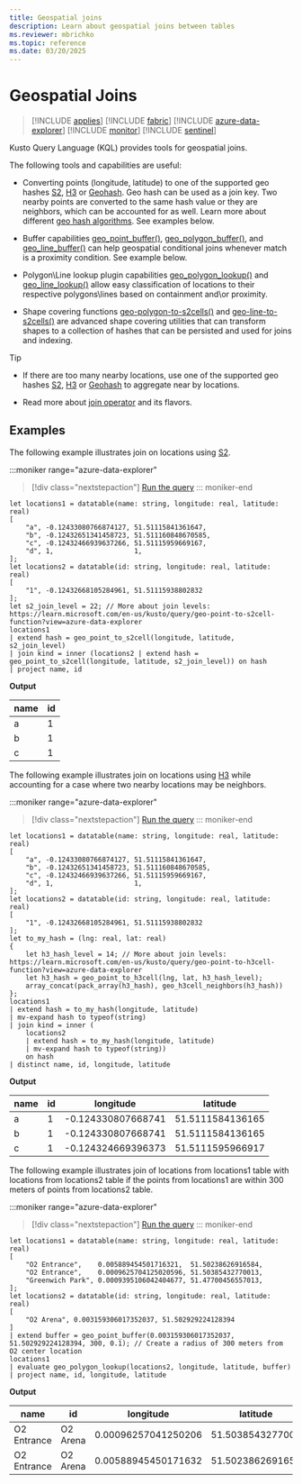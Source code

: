 ```yaml
---
title: Geospatial joins
description: Learn about geospatial joins between tables
ms.reviewer: mbrichko
ms.topic: reference
ms.date: 03/20/2025
---
```


# Geospatial Joins

> [!INCLUDE [applies](../includes/applies-to-version/applies.md)] [!INCLUDE [fabric](../includes/applies-to-version/fabric.md)] [!INCLUDE [azure-data-explorer](../includes/applies-to-version/azure-data-explorer.md)] [!INCLUDE [monitor](../includes/applies-to-version/monitor.md)] [!INCLUDE [sentinel](../includes/applies-to-version/sentinel.md)]

Kusto Query Language (KQL) provides tools for geospatial joins.

The following tools and capabilities are useful:

* Converting points (longitude, latitude) to one of the supported geo hashes [S2](geo-point-to-s2cell-function.md), [H3](geo-point-to-h3cell-function.md) or [Geohash](geo-point-to-geohash-function.md). Geo hash can be used as a join key. Two nearby points are converted to the same hash value or they are neighbors, which can be accounted for as well. Learn more about different [geo hash algorithms](geospatial-grid-systems.md). See examples below.


* Buffer capabilities [geo_point_buffer()](geo-point-buffer-function.md), [geo_polygon_buffer()](geo-polygon-buffer-function.md), and [geo_line_buffer()](geo-line-buffer-function.md) can help geospatial conditional joins whenever match is a proximity condition. See example below.


* Polygon\Line lookup plugin capabilities [geo_polygon_lookup()](geo-polygon-lookup-plugin.md) and [geo_line_lookup()](geo-line-lookup-plugin.md) allow easy classification of locations to their respective polygons\lines based on containment and\or proximity.


* Shape covering functions [geo-polygon-to-s2cells()](geo-polygon-to-s2cells-function.md) and [geo-line-to-s2cells()](geo-line-to-s2cells-function.md) are advanced shape covering utilities that can transform shapes to a collection of hashes that can be persisted and used for joins and indexing.

> [!TIP]
>
> * If there are too many nearby locations, use one of the supported geo hashes [S2](geo-point-to-s2cell-function.md), [H3](geo-point-to-h3cell-function.md) or [Geohash](geo-point-to-geohash-function.md) to aggregate near by locations.
>
> * Read more about [join operator](join-operator.md) and its flavors.

## Examples

The following example illustrates join on locations using [S2](geo-point-to-s2cell-function.md).

:::moniker range="azure-data-explorer"
> [!div class="nextstepaction"]
> <a href="https://dataexplorer.azure.com/clusters/help/databases/Samples?query=H4sIAAAAAAAAA61SS27bMBDd6xQDr2xAssSvKAdGTpATFIVASxObCU26JJWmRQ9f2mkiZRmgnBVn%2BH4DWkxg%2FaCT8S4S2MOoU66DxbXTZ9xBTMG4Y5kfuaNJ05hbAbXNjYyZ75viWwH5rPSqhKrZEsoZa1TTSqlaTmhbgiBbQQgRihMmieRt%2BYY4zAgqBWGccKFayj4QslFcybYRSvyDDAsIl7JjnWQtlXIW6USX%2B0S%2Bi4yrkuQqvt8VdhmZfopsxq8HJkv7UpFGUMU7SRZemFINVYy%2Bq0faP3njeosvaLMBSu%2BgruHBBwR98FOC6xhu47iDU0qXuKtrizq47dkMwUf%2FmLaDP9foqinWz1NMvv4xYfhVH9FXlwxPVfJVpANaWz1ObrjGvX8x%2BHOvf08Bq2vqCl8vNquGYv4DxR%2FA14RuhJOOp%2BwuE%2FY3wj75%2Fo1w%2FbGceS3l51ibzHNL8Wwy1R6McxhgvVj8f9LZgHc3iix4Cf4JhwTXr1uCGf8CcjE1xt4CAAA%3D" target="_blank">Run the query</a>
::: moniker-end

```kusto
let locations1 = datatable(name: string, longitude: real, latitude: real)
[
    "a", -0.12433080766874127, 51.51115841361647,
    "b", -0.12432651341458723, 51.511160848670585,
    "c", -0.12432466939637266, 51.51115959669167,
    "d", 1,                    1,
];
let locations2 = datatable(id: string, longitude: real, latitude: real)
[
    "1", -0.12432668105284961, 51.51115938802832
];
let s2_join_level = 22; // More about join levels: https://learn.microsoft.com/en-us/kusto/query/geo-point-to-s2cell-function?view=azure-data-explorer
locations1
| extend hash = geo_point_to_s2cell(longitude, latitude, s2_join_level)
| join kind = inner (locations2 | extend hash = geo_point_to_s2cell(longitude, latitude, s2_join_level)) on hash
| project name, id  
```

**Output**

|name|id|
|-|-|
|a|1|
|b|1|
|c|1|

The following example illustrates join on locations using [H3](geo-point-to-h3cell-function.md) while accounting for a case where two nearby locations may be neighbors.

:::moniker range="azure-data-explorer"
> [!div class="nextstepaction"]
> <a href="https://dataexplorer.azure.com/clusters/help/databases/Samples?query=H4sIAAAAAAAAA5VT246bMBB95yusfSISBIzBOImifkG%2FoKqQA07wxrGzxqSbXv69g0mA7Uu18MT4XObMGCUcUqbmThrdYbRHDXfwHpQINb%2BILeqclfoUAUifpOsbKFnBFRSAM3%2Bvgm8BgueFv0QoTtc4ywlJWVpSysocZ2WECrwuMMYFyzGhmOZlNDIOMyOjBSY5zgtWZmRi0JTljJZpwYoHpV5Qcko3ZENJmVE6m2yKDdQxfZo0wMARjoLvu0AtM2cfMsvm84nxsn%2FKcFpkLN9QvGiGMJZmjGRPd2eqy71qedeCe6j0aWHxVP%2Fl1Qd0Szy0UuImFBBwvkNJgr4aKxA%2FmN6hVyM18sfdFrXOXbttkijBrV5fZG1NZ45uXZtLInTcd8m575xJ3nph78lJmPgKdBc7E7ekFkrFx17Xw3C%2B3KT4sec%2FeyviYUaxeL8qcLX%2FtgZNgU7ldSoIN%2BoMwXyk6GOE1c7zubX8XtVGwybCK6%2FPla%2BED%2Bwq8pqjVKWFPLUHY7vpeBX8gWFOVzf4jcS7E7pBj4bmGYfTJucdrgB%2FuQ2B%2BJPiDHL3qzDHcLwBA8QP9iwBskdSa2FROGafro%2F%2F%2FKz3yPmf%2F4gz2h9DM43snITNoOHPjJBsFnd0Vv8Lpkv0ydIDAAA%3D" target="_blank">Run the query</a>
::: moniker-end

```kusto
let locations1 = datatable(name: string, longitude: real, latitude: real)
[
    "a", -0.12433080766874127, 51.51115841361647,
    "b", -0.12432651341458723, 51.511160848670585,
    "c", -0.12432466939637266, 51.51115959669167,
    "d", 1,                    1,
];
let locations2 = datatable(id: string, longitude: real, latitude: real)
[
    "1", -0.12432668105284961, 51.51115938802832
];
let to_my_hash = (lng: real, lat: real)
{
    let h3_hash_level = 14; // More about join levels: https://learn.microsoft.com/en-us/kusto/query/geo-point-to-h3cell-function?view=azure-data-explorer
    let h3_hash = geo_point_to_h3cell(lng, lat, h3_hash_level);
    array_concat(pack_array(h3_hash), geo_h3cell_neighbors(h3_hash))
};
locations1
| extend hash = to_my_hash(longitude, latitude)
| mv-expand hash to typeof(string)
| join kind = inner (
    locations2
    | extend hash = to_my_hash(longitude, latitude)
    | mv-expand hash to typeof(string))
    on hash
| distinct name, id, longitude, latitude
```

**Output**

|name|id|longitude|latitude|
|-|-|-|-|
|a|1|-0.124330807668741|51.5111584136165|
|b|1|-0.124330807668741|51.5111584136165|
|c|1|-0.124324669396373|51.5111595966917|


The following example illustrates join of locations from locations1 table with locations from locations2 table if the points from locations1 are within 300 meters of points from locations2 table.


:::moniker range="azure-data-explorer"
> [!div class="nextstepaction"]
> <a href="https://dataexplorer.azure.com/clusters/help/databases/Samples?query=H4sIAAAAAAAAA52STUvDQBCG7%2FkVQ08thHa%2Fk7V4EBGPepdStskkxqa7ZbPxA%2FzxbtraKCiIO6cd5pl552VaDNC6woTG2Y7CJZQmxNi0OLVmhxfQBd%2FYOo1Ftm5CX8aUR9PGRGTG%2Fyx5SCC%2ByR2DGxu8sQVOUiBzQmSeayGFJDSjijOagqRzSRjPFVOaKpmL9DeWaMVkRgRlESBSq%2FTA8lwKzrKMEMpP7K1HtC9N8Qj3xm%2FPONeSEkUEE0SoLDvMFgMopJKx88Cvlkn71Qb2zYam%2FJcJVx6tOcngVGoeVdCMS0Z49umAjsHibjnXIlkl74CvAW0Jm76q0EcVNbr13jU2rI%2Bp6V%2B7pcAJGYbT2RIWC7iO8gKCAW%2FKpu%2FAVUMB7DCg76DybgdRc4E2%2Fs9GJONhDNqeTdsPTY6i2rfa2XXr3LbfT0frvng0upOeNprFNnvvnrAIMFxXCk35I%2FABkBiw35YCAAA%3D" target="_blank">Run the query</a>
::: moniker-end

```kusto
let locations1 = datatable(name: string, longitude: real, latitude: real)
[
    "O2 Entrance",    0.005889454501716321,  51.50238626916584,
    "O2 Entrance",    0.0009625704125020596, 51.50385432770013,
    "Greenwich Park", 0.0009395106042404677, 51.47700456557013,
];
let locations2 = datatable(id: string, longitude: real, latitude: real)
[
    "O2 Arena", 0.003159306017352037, 51.502929224128394
]
| extend buffer = geo_point_buffer(0.003159306017352037, 51.502929224128394, 300, 0.1); // Create a radius of 300 meters from O2 center location
locations1
| evaluate geo_polygon_lookup(locations2, longitude, latitude, buffer)
| project name, id, longitude, latitude
```

**Output**

|name|id|longitude|latitude|
|-|-|-|-|
|O2 Entrance|O2 Arena|0.00096257041250206|51.5038543277001|
|O2 Entrance|O2 Arena|0.00588945450171632|51.5023862691658|